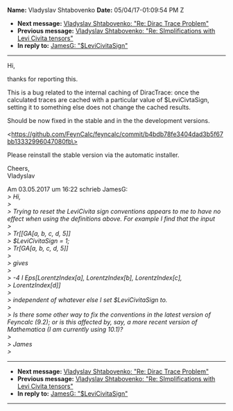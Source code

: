 **Name:** Vladyslav Shtabovenko
**Date:** 05/04/17-01:09:54 PM Z

  - **Next message:** [Vladyslav Shtabovenko: "Re: Dirac Trace
    Problem"](1228.html)
  - **Previous message:** [Vladyslav Shtabovenko: "Re: SImplifications
    with Levi Civita tensors"](1226.html)
  - **In reply to:** [JamesG: "$LeviCivitaSign"](1224.html)

-----

Hi,  

thanks for reporting this.  

This is a bug related to the internal caching of DiracTrace: once the  
calculated traces are cached with a particular value of
$LeviCivtaSign,  
setting it to something else does not change the cached results.  

Should be now fixed in the stable and in the the development versions.  

\<https://github.com/FeynCalc/feyncalc/commit/b4bdb78fe3404dad3b5f67bb13332996047080fb\>  

Please reinstall the stable version via the automatic installer.  

Cheers,  
Vladyslav  

Am 03.05.2017 um 16:22 schrieb JamesG:  
*\> Hi,*  
*\>*  
*\> Trying to reset the LeviCivita sign conventions appears to me to
have no effect when using the definitions above. For example I find that
the input*  
*\>*  
*\> Tr[[GA[a, b, c, d, 5]]*  
*\> $LeviCivitaSign = 1;*  
*\> Tr[GA[a, b, c, d, 5]]*  
*\>*  
*\> gives*  
*\>*  
*\> -4 I Eps[LorentzIndex[a], LorentzIndex[b],
LorentzIndex[c],*  
*\> LorentzIndex[d]]*  
*\>*  
*\> independent of whatever else I set $LeviCivitaSign to.*  
*\>*  
*\> Is there some other way to fix the conventions in the latest version
of Feyncalc (9.2); or is this affected by, say, a more recent version of
Mathematica (I am currently using 10.1)?*  
*\>*  
*\> James*  
*\>*  

-----

  - **Next message:** [Vladyslav Shtabovenko: "Re: Dirac Trace
    Problem"](1228.html)
  - **Previous message:** [Vladyslav Shtabovenko: "Re: SImplifications
    with Levi Civita tensors"](1226.html)
  - **In reply to:** [JamesG: "$LeviCivitaSign"](1224.html)

-----

